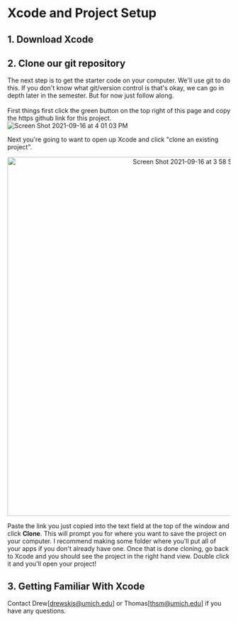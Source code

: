 # Xcode and Project Setup

## 1. Download Xcode

## 2. Clone our git repository
The next step is to get the starter code on your computer. We'll use git to do this. If you don't know what git/version control is that's okay, we can go in depth later in the semester. But for now just follow along. \
\
First things first click the green button on the top right of this page and copy the https github link for this project. \
![Screen Shot 2021-09-16 at 4 01 03 PM](https://user-images.githubusercontent.com/54146662/133678279-65dd04f2-cc83-4d8f-9591-d6e30cba1be5.png)

Next you're going to want to open up Xcode and click "clone an existing project". 

<p align="center">
  <img width="808" alt="Screen Shot 2021-09-16 at 3 58 58 PM" src="https://user-images.githubusercontent.com/54146662/133677945-6ffe1511-241b-4628-a00e-6ca26fbae2d3.png">
</p>

Paste the link you just copied into the text field at the top of the window and click __Clone__. This will prompt you for where you want to save the project on your computer. I recommend making some folder where you'll put all of your apps if you don't already have one. Once that is done cloning, go back to Xcode and you should see the project in the right hand view. Double click it and you'll open your project!
  
## 3. Getting Familiar With Xcode
  

  

Contact Drew[drewskis@umich.edu] or Thomas[thsm@umich.edu] if you have any questions.
